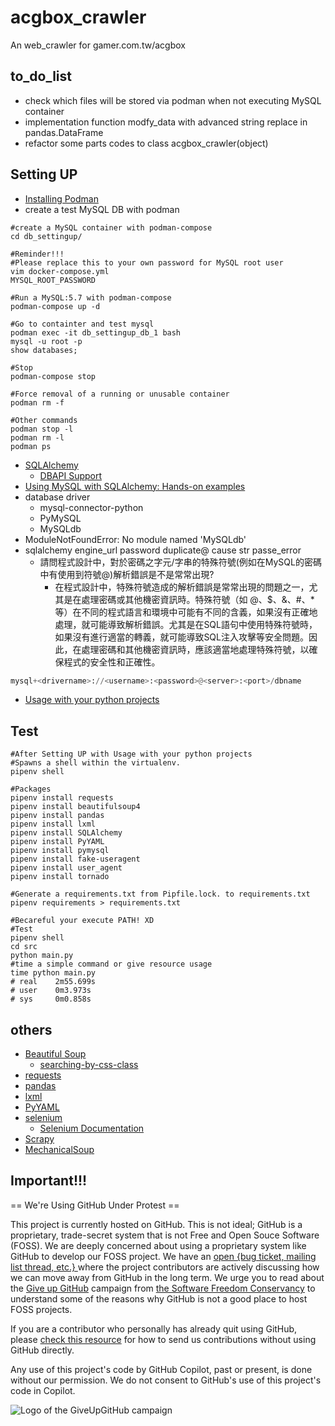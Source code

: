 # acgbox_crawler
An web_crawler for gamer.com.tw/acgbox

## to_do_list

* check which files will be stored via podman when not executing MySQL container
* implementation function modfy_data with advanced string replace in pandas.DataFrame
* refactor some parts codes to class acgbox_crawler(object)


## Setting UP

* [Installing Podman](https://podman.io/getting-started/#installing-podman)
* create a test MySQL DB with podman

```shell
#create a MySQL container with podman-compose
cd db_settingup/

#Reminder!!!
#Please replace this to your own password for MySQL root user
vim docker-compose.yml
MYSQL_ROOT_PASSWORD

#Run a MySQL:5.7 with podman-compose
podman-compose up -d

#Go to containter and test mysql
podman exec -it db_settingup_db_1 bash
mysql -u root -p
show databases;

#Stop
podman-compose stop

#Force removal of a running or unusable container
podman rm -f

#Other commands
podman stop -l
podman rm -l
podman ps
```

* [SQLAlchemy](https://www.sqlalchemy.org/)
    * [DBAPI Support](https://docs.sqlalchemy.org/en/20/dialects/mysql.html#dialect-mysql)
* [Using MySQL with SQLAlchemy: Hands-on examples](https://planetscale.com/blog/using-mysql-with-sql-alchemy-hands-on-examples)
* database driver
    * mysql-connector-python
    * PyMySQL
    * MySQLdb
* ModuleNotFoundError: No module named 'MySQLdb'
* sqlalchemy engine_url password duplicate@ cause str passe_error
    * 請問程式設計中，對於密碼之字元/字串的特殊符號(例如在MySQL的密碼中有使用到符號@)解析錯誤是不是常常出現?
        * 在程式設計中，特殊符號造成的解析錯誤是常常出現的問題之一，尤其是在處理密碼或其他機密資訊時。特殊符號（如 @、$、&、#、*等）在不同的程式語言和環境中可能有不同的含義，如果沒有正確地處理，就可能導致解析錯誤。尤其是在SQL語句中使用特殊符號時，如果沒有進行適當的轉義，就可能導致SQL注入攻擊等安全問題。因此，在處理密碼和其他機密資訊時，應該適當地處理特殊符號，以確保程式的安全性和正確性。

```python
mysql+<drivername>://<username>:<password>@<server>:<port>/dbname
```

* [Usage with your python projects](https://github.com/hong539/setup_dev_environment/tree/main/programing_languages/python#usage-with-your-python-projects)

## Test

```shell
#After Setting UP with Usage with your python projects
#Spawns a shell within the virtualenv.
pipenv shell

#Packages
pipenv install requests
pipenv install beautifulsoup4
pipenv install pandas
pipenv install lxml
pipenv install SQLAlchemy
pipenv install PyYAML
pipenv install pymysql
pipenv install fake-useragent
pipenv install user_agent
pipenv install tornado

#Generate a requirements.txt from Pipfile.lock. to requirements.txt
pipenv requirements > requirements.txt

#Becareful your execute PATH! XD 
#Test
pipenv shell
cd src
python main.py
#time a simple command or give resource usage
time python main.py
# real    2m55.699s
# user    0m3.973s
# sys     0m0.858s
```

## others

* [Beautiful Soup](https://www.crummy.com/software/BeautifulSoup/bs4/doc/)
    * [searching-by-css-class](https://www.crummy.com/software/BeautifulSoup/bs4/doc/#searching-by-css-class)
* [requests](https://github.com/psf/requests)
* [pandas](https://pandas.pydata.org/)
* [lxml](https://lxml.de/)
* [PyYAML](https://pyyaml.org/)
* [selenium](https://pypi.org/project/selenium/)
    * [Selenium Documentation](https://www.selenium.dev/selenium/docs/api/py/api.html)
* [Scrapy](https://scrapy.org/)
* [MechanicalSoup](https://mechanicalsoup.readthedocs.io/en/stable/)

## Important!!!

== We're Using GitHub Under Protest ==

This project is currently hosted on GitHub.  This is not ideal; GitHub is a
proprietary, trade-secret system that is not Free and Open Souce Software
(FOSS).  We are deeply concerned about using a proprietary system like GitHub
to develop our FOSS project.  We have an
[open {bug ticket, mailing list thread, etc.} ](INSERT_LINK) where the
project contributors are actively discussing how we can move away from GitHub
in the long term.  We urge you to read about the
[Give up GitHub](https://GiveUpGitHub.org) campaign from
[the Software Freedom Conservancy](https://sfconservancy.org) to understand
some of the reasons why GitHub is not a good place to host FOSS projects.

If you are a contributor who personally has already quit using GitHub, please
[check this resource](INSERT_LINK) for how to send us contributions without
using GitHub directly.

Any use of this project's code by GitHub Copilot, past or present, is done
without our permission.  We do not consent to GitHub's use of this project's
code in Copilot.

![Logo of the GiveUpGitHub campaign](https://sfconservancy.org/img/GiveUpGitHub.png)